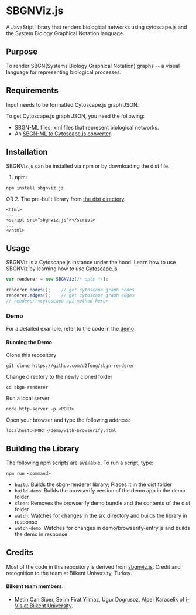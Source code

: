 # SBGNViz.js
A JavaSript library that renders biological networks using cytoscape.js and the System Biology Graphical Notation language

## Purpose
To render SBGN(Systems Biology Graphical Notation) graphs -- a visual language for representing biological processes.

## Requirements
Input needs to be formatted Cytoscape.js graph JSON.  

To get Cytoscape.js graph JSON, you need the following:
* SBGN-ML files; xml files that represent biological networks.
* An [SBGN-ML to Cytoscape.js converter](https://github.com/PathwayCommons/sbgnml-to-cytoscape).

## Installation
SBGNViz.js can be installed via npm or by downloading the dist file.

1. npm:
```
npm install sbgnviz.js
```
OR
2. The pre-built library from [the dist directory](https://github.com/d2fong/sbgn-renderer/blob/master/dist/sbgnvjz.js).
```
<html>
...
<script src="sbgnviz.js"></script>
...
</html>
```

## Usage

SBGNViz is a Cytoscape.js instance under the hood.  Learn how to use SBGNViz by learning how to use [Cytoscape.js](http://js.cytoscape.org/#introduction)

```js
var renderer = new SBGNViz(/* opts */);

renderer.nodes();    // get cytoscape graph nodes
renderer.edges();    // get cytoscape graph edges
// renderer.<cytoscape-api-method-here>

```

### Demo
For a detailed example, refer to the code in the [demo](https://github.com/d2fong/sbgn-renderer/tree/master/demo):

#### Running the Demo
Clone this repository
```
git clone https://github.com/d2fong/sbgn-renderer
```

Change directory to the newly cloned folder
```
cd sbgn-renderer
```

Run a local server
```
node http-server -p <PORT>
```

Open your browser and type the following address:
```
localhost:<PORT>/demo/with-browserify.html
```

## Building the Library

The following npm scripts are available.  To run a script, type:

```
npm run <command>
```

* ```build```: Builds the sbgn-renderer library; Places it in the dist folder
* ```build-demo```: Builds the browserify version of the demo app in the demo folder
* ```clean```: Removes the browserify demo bundle and the contents of the dist folder
* ```watch```: Watches for changes in the src directory and builds the library in response
* ```watch-demo```: Watches for changes in demo/browserify-entry.js and builds the demo in response

## Credits
Most of the code in this repository is derived from [sbgnviz.js](https://github.com/iVis-at-Bilkent/sbgnviz.js).
Credit and recognition to the team at Bilkent University, Turkey.

#### Bilkent team members:

* Metin Can Siper, Selim Firat Yilmaz, Ugur Dogrusoz, Alper Karacelik of [i-Vis at Bilkent University](http://www.cs.bilkent.edu.tr/~ivis).

